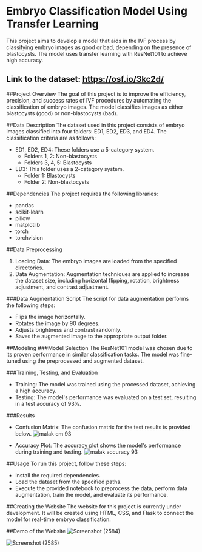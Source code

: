 # Embryo Classification Model Using Transfer Learning

This project aims to develop a model that aids in the IVF process by classifying embryo images as good or bad, depending on the presence of blastocysts. The model uses transfer learning with ResNet101 to achieve high accuracy.

## Link to the dataset: https://osf.io/3kc2d/

##Project Overview
The goal of this project is to improve the efficiency, precision, and success rates of IVF procedures by automating the classification of embryo images. The model classifies images as either blastocysts (good) or non-blastocysts (bad).


##Data Description
The dataset used in this project consists of embryo images classified into four folders: ED1, ED2, ED3, and ED4. The classification criteria are as follows:

- ED1, ED2, ED4: These folders use a 5-category system.
  - Folders 1, 2: Non-blastocysts
  - Folders 3, 4, 5: Blastocysts
- ED3: This folder uses a 2-category system.
  - Folder 1: Blastocysts
  - Folder 2: Non-blastocysts


##Dependencies
The project requires the following libraries:

- pandas
- scikit-learn
- pillow
- matplotlib
- torch
- torchvision


##Data Preprocessing
1. Loading Data: The embryo images are loaded from the specified directories.
2. Data Augmentation: Augmentation techniques are applied to increase the dataset size, including horizontal flipping, rotation, brightness adjustment, and contrast adjustment.

###Data Augmentation Script
The script for data augmentation performs the following steps:

- Flips the image horizontally.
- Rotates the image by 90 degrees.
- Adjusts brightness and contrast randomly.
- Saves the augmented image to the appropriate output folder.


##Modeling
###Model Selection
The ResNet101 model was chosen due to its proven performance in similar classification tasks. The model was fine-tuned using the preprocessed and augmented dataset.

###Training, Testing, and Evaluation
- Training: The model was trained using the processed dataset, achieving a high accuracy.
- Testing: The model's performance was evaluated on a test set, resulting in a test accuracy of 93%.

###Results
- Confusion Matrix: The confusion matrix for the test results is provided below.
![malak cm 93](https://github.com/sottohy/Embryo-Classification/assets/91037437/c22c6efa-bd88-48b8-ac92-df85c42fde4c)

- Accuracy Plot: The accuracy plot shows the model's performance during training and testing.
![malak accuracy 93](https://github.com/sottohy/Embryo-Classification/assets/91037437/e9c347fa-2507-48f2-bdff-60ade59ae6d3)


##Usage
To run this project, follow these steps:

- Install the required dependencies.
- Load the dataset from the specified paths.
- Execute the provided notebook to preprocess the data, perform data augmentation, train the model, and evaluate its performance.


##Creating the Website
The website for this project is currently under development. It will be created using HTML, CSS, and Flask to connect the model for real-time embryo classification.



##Demo of the Website
![Screenshot (2584)](https://github.com/sottohy/Embryo-Classification/assets/91037437/8e65a352-c04f-426c-ab87-67f2e4067442)

![Screenshot (2585)](https://github.com/sottohy/Embryo-Classification/assets/91037437/268a591f-561b-4a1e-8e14-3996342992b2)

